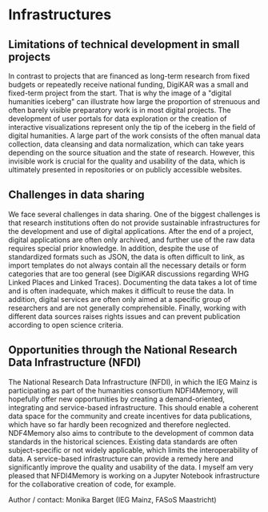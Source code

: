 # Infrastructures

## Limitations of technical development in small projects

In contrast to projects that are financed as long-term research from fixed budgets or repeatedly receive national funding, 
DigiKAR was a small and fixed-term project from the start. 
That is why the image of a "digital humanities iceberg" can illustrate how large the proportion of strenuous and often
barely visible preparatory work is in most digital projects. 
The development of user portals for data exploration or the creation of interactive visualizations represent only the tip 
of the iceberg in the field of digital humanities. A large part of the work consists of the often manual data collection, 
data cleansing and data normalization, which can take years depending on the source situation and the state of research. 
However, this invisible work is crucial for the quality and usability of the data, which is ultimately presented in 
repositories or on publicly accessible websites.

## Challenges in data sharing

We face several challenges in data sharing. One of the biggest challenges is that research institutions often do not 
provide sustainable infrastructures for the development and use of digital applications. After the end of a project, 
digital applications are often only archived, and further use of the raw data requires special prior knowledge. 
In addition, despite the use of standardized formats such as JSON, the data is often difficult to link, as import 
templates do not always contain all the necessary details or form categories that are too general 
(see DigiKAR discussions regarding WHG Linked Places and Linked Traces). Documenting the data takes a lot of time and is 
often inadequate, which makes it difficult to reuse the data. In addition, digital services are often only aimed at a 
specific group of researchers and are not generally comprehensible. Finally, working with different data sources raises 
rights issues and can prevent publication according to open science criteria.

## Opportunities through the National Research Data Infrastructure (NFDI)

The National Research Data Infrastructure (NFDI), in which the IEG Mainz is participating as part of the humanities consortium NDFI4Memory, will hopefully offer new opportunities by creating a demand-oriented, integrating and service-based infrastructure. This should enable a coherent data space for the community and create incentives for data publications, which have so far hardly been recognized and therefore neglected. NDF4Memory also aims to contribute to the development of common data standards in the historical sciences. Existing data standards are often subject-specific or not widely applicable, which limits the interoperability of data. A service-based infrastructure can provide a remedy here and significantly improve the quality and usability of the data. I myself am very pleased that NFDI4Memory is working on a Jupyter Notebook infrastructure for the collaborative creation of code, for example.

Author / contact: Monika Barget (IEG Mainz, FASoS Maastricht)
